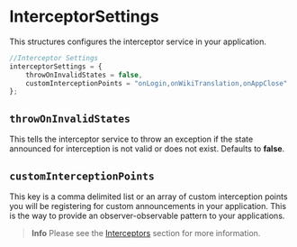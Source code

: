 # InterceptorSettings

This structures configures the interceptor service in your application.

```js
//Interceptor Settings
interceptorSettings = {
	throwOnInvalidStates = false,
	customInterceptionPoints = "onLogin,onWikiTranslation,onAppClose"
};
```

## `throwOnInvalidStates`

This tells the interceptor service to throw an exception if the state announced for interception is not valid or does not exist. Defaults to **false**.

## `customInterceptionPoints`

This key is a comma delimited list or an array of custom interception points you will be registering for custom announcements in your application. This is the way to provide an observer-observable pattern to your applications. 

> **Info** Please see the [Interceptors](../../../interceptors/index.md) section for more information.








